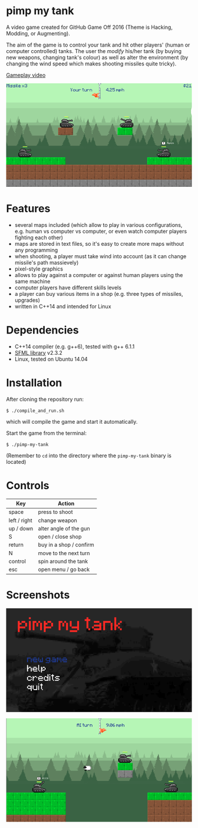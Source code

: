 # pimp my tank

A video game created for GitHub Game Off 2016 (Theme is Hacking, Modding, or Augmenting).

The aim of the game is to control your tank and hit other players' (human or computer controlled) tanks. The user the *modify* his/her tank (by buying new weapons, changing tank's colour) as well as alter the environment (by changing the wind speed which makes shooting missiles quite tricky).

[Gameplay video](https://www.youtube.com/watch?v=-8dq__x5j-Q)

![pimp my tank](pimp_my_tank_2.png)

# Features
* several maps included (which allow to play in various configurations, e.g. human vs computer vs computer, or even watch computer players fighting each other)
* maps are stored in text files, so it's easy to create more maps without any programming
* when shooting, a player must take wind into account (as it can change missile's path massievely)
* pixel-style graphics
* allows to play against a computer or against human players using the same machine
* computer players have different skills levels
* a player can buy various items in a shop (e.g. three types of missiles, upgrades)
* written in C++14 and intended for Linux

# Dependencies
* C++14 compiler (e.g. g++6), tested with g++ 6.1.1
* [SFML library](http://www.sfml-dev.org/) v2.3.2
* Linux, tested on Ubuntu 14.04

# Installation
After cloning the repository run:

    $ ./compile_and_run.sh

which will compile the game and start it automatically.

Start the game from the terminal:

    $ ./pimp-my-tank

(Remember to `cd` into the directory where the `pimp-my-tank` binary is located)

# Controls
|Key   |Action   |
|---|---|
|space   |press to shoot   |
|left / right                |change weapon   |
|up / down                   |alter angle of the gun   |
|S                               |open / close shop|
|return                        |buy in a shop / confirm|
|N                               |move to the next turn  |
|control                       |spin around the tank   |
|esc                           |open menu / go back    |

# Screenshots

![pimp my tank](pimp_my_tank_1.png)

![pimp my tank](pimp_my_tank_3.png)